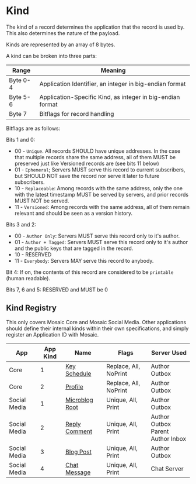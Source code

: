 # Kind

The kind of a record determines the application that the record is used by.
This also determines the nature of the payload.

Kinds are represented by an array of 8 bytes.

A kind can be broken into three parts:

|Range|Meaning|
|-----|--------|
|Byte 0-4|Application Identifier, an integer in big-endian format|
|Byte 5-6|Application-Specific Kind, as integer in big-endian format|
|Byte 7|Bitflags for record handling|

Bitflags are as follows:

Bits 1 and 0:

* 00 - `Unique`. All records SHOULD have unique addresses. In the case that multiple
       records share the same address, all of them MUST be preserved just like
       Versioned records are (see bits 11 below)
* 01 - `Ephemeral`; Servers MUST serve this record to current subscribers, but
       SHOULD NOT save the record nor serve it later to future subscribers.
* 10 - `Replaceable`: Among records with the same address, only the one with the
       latest timestamp MUST be served by servers, and prior records MUST NOT be
       served.
* 11 - `Versioned`: Among records with the same address, all of them remain relevant
       and should be seen as a version history.

Bits 3 and 2:

* 00 - `Author Only`: Servers MUST serve this record only to it's author.
* 01 - `Author + Tagged`: Servers MUST serve this record only to it's author and the
       public keys that are tagged in the record.
* 10 - RESERVED
* 11 - `Everybody`: Servers MAY serve this record to anybody.

Bit 4: If on, the contents of this record are considered to be `printable` (human readable).

Bits 7, 6 and 5: RESERVED and MUST be 0

## Kind Registry

This only covers Mosaic Core and Mosaic Social Media. Other applications should define
their internal kinds within their own specifications, and simply register an Application
ID with Mosaic.


|App |App Kind|Name              |Flags             |Server Used|
|----|--------|------------------|------------------|-----------|
|Core| 1 |[Key Schedule](keyschedule.md)|Replace, All, NoPrint|Author Outbox|
|Core| 2 |[Profile](profile.md)|Replace, All, NoPrint|Author Outbox|
|Social Media| 1 |[Microblog Root](microblog.md)|Unique, All, Print |Author Outbox|
|Social Media| 2 |[Reply Comment](reply_comment.md)|Unique, All, Print |Author Outbox<br>Parent Author Inbox|
|Social Media| 3 |[Blog Post](blog.md)|Unique, All, Print |Author Outbox|
|Social Media| 4 |[Chat Message](chat.md)|Unique, All, Print |Chat Server|
